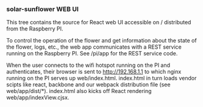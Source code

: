 
### solar-sunflower WEB UI

This tree contains the source for React web UI accessible on / distributed from the Raspberry PI.  

To control the operation of the flower and get information about the state of the flower, logs, etc., the web app communicates with a REST service running on the Raspberry PI.   See /pi/app  for the REST service code.
 
When the user connects to the wifi hotspot running on the PI and authenticates, their browser is sent to http://192.168.1.1 to which nginx running on the PI serves up web/index.html.  index.html in turn loads vendor scipts like react, backbone and our webpack distribution file (see web/app/dist/*).  index.html also kicks off React rendering web/app/indexView.cjsx. 

 